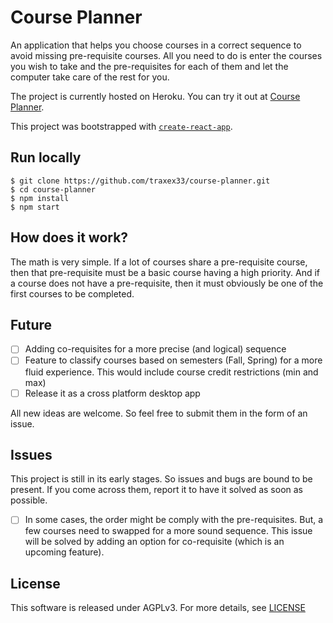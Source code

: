 # Course Planner

An application that helps you choose courses in a correct sequence to avoid missing pre-requisite courses. All you need to do is enter the courses you wish to take and the pre-requisites for each of them and let the computer take care of the rest for you.

The project is currently hosted on Heroku. You can try it out at [Course Planner](http://plancourses.herokuapp.com/).

This project was bootstrapped with [`create-react-app`](https://github.com/facebookincubator/create-react-app).

## Run locally

```
$ git clone https://github.com/traxex33/course-planner.git
$ cd course-planner
$ npm install
$ npm start
```

## How does it work?

The math is very simple. If a lot of courses share a pre-requisite course, then that pre-requisite must be a basic course having a high priority. And if a course does not have a pre-requisite, then it must obviously be one of the first courses to be completed.

## Future

- [ ] Adding co-requisites for a more precise (and logical) sequence
- [ ] Feature to classify courses based on semesters (Fall, Spring) for a more fluid experience. This would include course credit restrictions (min and max)
- [ ] Release it as a cross platform desktop app

All new ideas are welcome. So feel free to submit them in the form of an issue.

## Issues

This project is still in its early stages. So issues and bugs are bound to be present. If you come across them, report it  to have it solved as soon as possible.

- [ ] In some cases, the order might be comply with the pre-requisites. But, a few courses need to swapped for a more sound sequence. This issue will be solved by adding an option for co-requisite (which is an upcoming feature).

## License

This software is released under AGPLv3. For more details, see [LICENSE](LICENSE)
